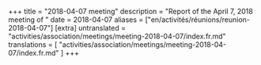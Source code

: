 +++
title = "2018-04-07 meeting"
description = "Report of the April 7, 2018 meeting of "
date = 2018-04-07
aliases = ["en/activités/réunions/reunion-2018-04-07"]
[extra]
untranslated = "activities/association/meetings/meeting-2018-04-07/index.fr.md"
translations = [
    "activities/association/meetings/meeting-2018-04-07/index.fr.md"
]
+++
